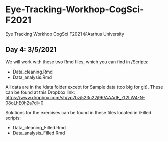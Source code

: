 # Eye-Tracking-Workhop-CogSci-F2021
Eye Tracking Workhop CogSci F2021 @Aarhus University

## Day 4: 3/5/2021

We will work with these two Rmd files, which you can find in /Scripts:
- Data_cleaning.Rmd
- Data_analysis.Rmd

All data are in the /data folder except for Sample data (too big for git). These can be found at this Dropbox link: https://www.dropbox.com/sh/yp7bzj523u22j96/AAAdF_Zt2LW4-N-08oLhE0h2a?dl=0

Solutions for the exercises can be found in these files located in /Filled scripts:
- Data_cleaning_Filled.Rmd
- Data_analysis_Filled.Rmd
